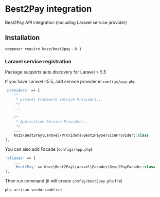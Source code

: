Best2Pay integration
====================
Best2Pay API integration (including Laravel service provider)



## Installation
```bash
composer require kozz/best2pay ~0.1
```

### Laravel service registration
Package supports auto discovery for Laravel > 5.5

If you have Laravel <5.5, add service provider in `configs/app.php`
```php
'providers' => [
    /*
     * Laravel Framework Service Providers...
     */
    ...

    /*
     * Application Service Providers...
     */
    ...
    Kozz\Best2Pay\Laravel\Providers\Best2PayServiceProvider::class
],
```

You can also add Facade (`configs/app.php`)
```php
'aliases' => [
    ...
    'Best2Pay' => Kozz\Best2Pay\Laravel\Facades\Best2PayFacade::class
],
```

Then run command (it will create `config/best2pay.php` file)

```bash
php artisan vendor:publish
```


